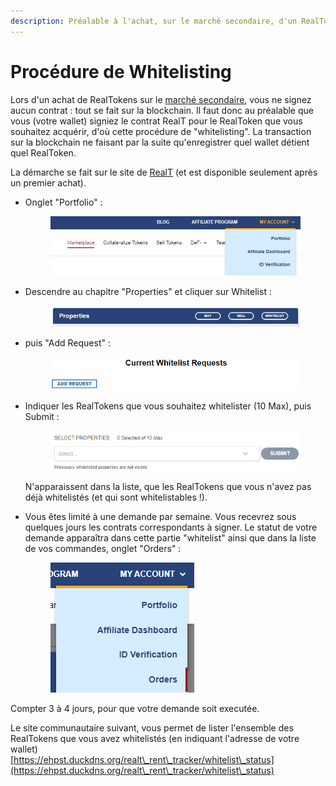 ```yaml
---
description: Préalable à l'achat, sur le marché secondaire, d'un RealToken
---
```


# Procédure de Whitelisting

Lors d'un achat de RealTokens sur le [marché secondaire](acheter-des-realtokens/), vous ne signez aucun contrat : tout se fait sur la blockchain. Il faut donc au préalable que vous (votre wallet) signiez le contrat RealT pour le RealToken que vous souhaitez acquérir, d'où cette procédure de "whitelisting". La transaction sur la blockchain ne faisant par la suite qu'enregistrer quel wallet détient quel RealToken.

La démarche se fait sur le site de [RealT](https://realt.co/) (et est disponible seulement après un premier achat).&#x20;

*   Onglet "Portfolio"  :&#x20;

    <figure><img src="../../.gitbook/assets/image (66).png" alt=""><figcaption></figcaption></figure>
*   Descendre au chapitre "Properties" et cliquer sur Whitelist :&#x20;

    <figure><img src="../../.gitbook/assets/image (81).png" alt=""><figcaption></figcaption></figure>
*   puis "Add Request" :&#x20;

    <figure><img src="../../.gitbook/assets/image (75).png" alt=""><figcaption></figcaption></figure>
*   Indiquer les RealTokens que vous souhaitez whitelister (10 Max), puis Submit :&#x20;

    <figure><img src="../../.gitbook/assets/image (94).png" alt=""><figcaption></figcaption></figure>

    N'apparaissent dans la liste, que les RealTokens que vous n'avez pas déjà whitelistés (et qui sont whitelistables !).
*   Vous êtes limité à une demande par semaine. Vous recevrez sous quelques jours les contrats correspondants à signer. Le statut de votre demande apparaîtra dans cette partie "whitelist" ainsi que dans la liste de vos commandes, onglet "Orders" :&#x20;

    &#x20;

    <figure><img src="../../.gitbook/assets/image (3) (1) (1).png" alt=""><figcaption></figcaption></figure>

Compter 3 à 4 jours, pour que votre demande soit executée.

Le site communautaire suivant, vous permet de lister l'ensemble des RealTokens que vous avez whitelistés (en indiquant l'adresse de votre wallet) \
&#x20;                                    [https://ehpst.duckdns.org/realt\_rent\_tracker/whitelist\_status](https://ehpst.duckdns.org/realt\_rent\_tracker/whitelist\_status)

